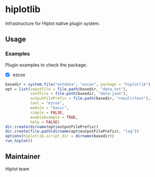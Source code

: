 # hiplotlib

Infrastructure for Hiplot native plugin system.

## Usage

### Examples

Plugin examples to check the package.

- [x] ezcox

```r
basedir = system.file("extdata", "ezcox", package = "hiplotlib")
opt = list(inputFile = file.path(basedir, "data.txt"),
           confFile = file.path(basedir, "data.json"),
           outputFilePrefix = file.path(basedir, "result/test"),
           tool = "ezcox",
           module = "basic",
           simple = FALSE,
           enableExample = TRUE,
           help = FALSE)
dir.create(dirname(opt$outputFilePrefix))
dir.create(file.path(dirname(opt$outputFilePrefix), "log"))
options(hiplotlib.script_dir = dirname(basedir))
run_hiplot()
```

## Maintainer

Hiplot team
